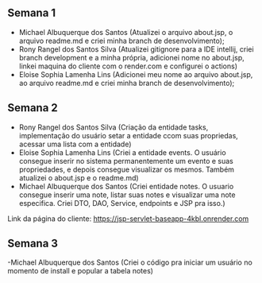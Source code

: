 ## Semana 1

- Michael Albuquerque dos Santos (Atualizei o arquivo about.jsp, o arquivo readme.md e criei minha branch de desenvolvimento);
- Rony Rangel dos Santos Silva (Atualizei gitignore para a IDE intellij, criei branch development e a minha própria, adicionei nome no about.jsp, linkei maquina do cliente com o render.com e configurei o actions)
- Eloise Sophia Lamenha Lins (Adicionei meu nome ao arquivo about.jsp, ao arquivo readme.md e criei minha branch de desenvolvimento);

## Semana 2
- Rony Rangel dos Santos Silva (Criação da entidade tasks, implementação do usuário setar a entidade ccom suas propriedas, acessar uma lista com a entidade)
- Eloise Sophia Lamenha Lins (Criei a entidade events. O usuário consegue inserir no sistema permanentemente um evento e suas propriedades, e depois consegue visualizar os mesmos. Também atualizei o about.jsp e o readme.md)
- Michael Albuquerque dos Santos (Criei entidade notes. O usuario consegue inserir uma note, listar suas notes e visualizar uma note especifica. Criei DTO, DAO, Service, endpoints e JSP pra isso.)

Link da página do cliente: https://jsp-servlet-baseapp-4kbl.onrender.com

## Semana 3

-Michael Albuquerque dos Santos (Criei o código pra iniciar um usuário no momento de install e popular a tabela notes)

